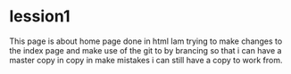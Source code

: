 # lession1
This page is about home page done in html
Iam trying to make changes to the index page and make use of the git to by brancing so that i can have a master copy in copy in make mistakes i can still have a copy to work from.
